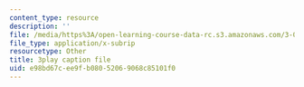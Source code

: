 ```yaml
---
content_type: resource
description: ''
file: /media/https%3A/open-learning-course-data-rc.s3.amazonaws.com/3-091sc-introduction-to-solid-state-chemistry-fall-2010/e98bd67cee9fb08052069068c85101f0_kZJgJCxcHZE.srt
file_type: application/x-subrip
resourcetype: Other
title: 3play caption file
uid: e98bd67c-ee9f-b080-5206-9068c85101f0
---
```

